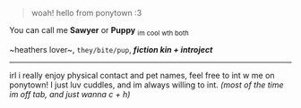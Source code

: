 
> woah! hello from ponytown :3

You can call me **Sawyer** or **Puppy**  <sub> im cool wth both </sub>

~heathers lover~, `they/bite/pup`, ***fiction kin + introject***

***

irl i really enjoy physical contact and pet names, feel free to int w me on ponytown! I just luv cuddles, and im always willing to int. *(most of the time im off tab, and just wanna c + h)*
